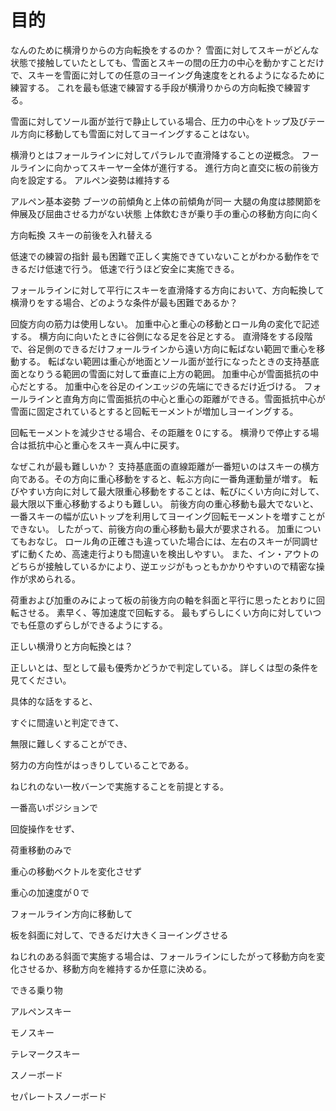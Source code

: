 # 目的

なんのために横滑りからの方向転換をするのか？
雪面に対してスキーがどんな状態で接触していたとしても、雪面とスキーの間の圧力の中心を動かすことだけで、スキーを雪面に対しての任意のヨーイング角速度をとれるようになるために練習する。
これを最も低速で練習する手段が横滑りからの方向転換で練習する。

雪面に対してソール面が並行で静止している場合、圧力の中心をトップ及びテール方向に移動しても雪面に対してヨーイングすることはない。


横滑りとはフォールラインに対してパラレルで直滑降することの逆概念。
フールラインに向かってスキーヤー全体が進行する。
進行方向と直交に板の前後方向を設定する。
アルペン姿勢は維持する

アルペン基本姿勢
ブーツの前傾角と上体の前傾角が同一
大腿の角度は膝関節を伸展及び屈曲させる力がない状態
上体飲むきが乗り手の重心の移動方向に向く

方向転換
スキーの前後を入れ替える

低速での練習の指針
最も困難で正しく実施できていないことがわかる動作をできるだけ低速で行う。
低速で行うほど安全に実施できる。


フォールラインに対して平行にスキーを直滑降する方向において、方向転換して横滑りをする場合、どのような条件が最も困難であるか？

回旋方向の筋力は使用しない。
加重中心と重心の移動とロール角の変化で記述する。
横方向に向いたときに谷側になる足を谷足とする。
直滑降をする段階で、谷足側のできるだけフォールラインから遠い方向に転ばない範囲で重心を移動する。
転ばない範囲は重心が地面とソール面が並行になったときの支持基底面となりうる範囲の雪面に対して垂直に上方の範囲。
加重中心が雪面抵抗の中心だとする。
加重中心を谷足のインエッジの先端にできるだけ近づける。
フォールラインと直角方向に雪面抵抗の中心と重心の距離ができる。雪面抵抗中心が雪面に固定されているとすると回転モーメントが増加しヨーイングする。

回転モーメントを減少させる場合、その距離を０にする。
横滑りで停止する場合は抵抗中心と重心をスキー真ん中に戻す。

なぜこれが最も難しいか？
支持基底面の直線距離が一番短いのはスキーの横方向である。その方向に重心移動をすると、転ぶ方向に一番角運動量が増す。
転びやすい方向に対して最大限重心移動をすることは、転びにくい方向に対して、最大限以下重心移動するよりも難しい。
前後方向の重心移動も最大でないと、一番スキーの幅が広いトップを利用してヨーイング回転モーメントを増すことができない。
したがって、前後方向の重心移動も最大が要求される。
加重についてもおなじ。
ロール角の正確さも違っていた場合には、左右のスキーが同調せずに動くため、高速走行よりも間違いを検出しやすい。
また、イン・アウトのどちらが接触しているかにより、逆エッジがもっともかかりやすいので精密な操作が求められる。



荷重および加重のみによって板の前後方向の軸を斜面と平行に思ったとおりに回転させる。
素早く、等加速度で回転する。
最もずらしにくい方向に対していつでも任意のずらしができるようにする。



正しい横滑りと方向転換とは？

正しいとは、型として最も優秀かどうかで判定している。 詳しくは型の条件を見てください。

具体的な話をすると、

すぐに間違いと判定できて、

無限に難しくすることができ、

努力の方向性がはっきりしていることである。


ねじれのない一枚バーンで実施することを前提とする。


一番高いポジションで

回旋操作をせず、

荷重移動のみで

重心の移動ベクトルを変化させず

重心の加速度が０で

フォールライン方向に移動して

板を斜面に対して、できるだけ大きくヨーイングさせる


ねじれのある斜面で実施する場合は、フォールラインにしたがって移動方向を変化させるか、移動方向を維持するか任意に決める。


できる乗り物

アルペンスキー

モノスキー

テレマークスキー

スノーボード

セパレートスノーボード